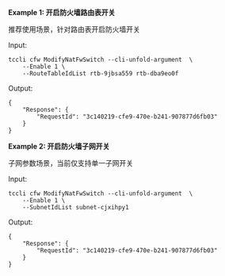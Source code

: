 **Example 1: 开启防火墙路由表开关**

推荐使用场景，针对路由表开启防火墙开关

Input: 

```
tccli cfw ModifyNatFwSwitch --cli-unfold-argument  \
    --Enable 1 \
    --RouteTableIdList rtb-9jbsa559 rtb-dba9eo0f
```

Output: 
```
{
    "Response": {
        "RequestId": "3c140219-cfe9-470e-b241-907877d6fb03"
    }
}
```

**Example 2: 开启防火墙子网开关**

子网参数场景，当前仅支持单一子网开关

Input: 

```
tccli cfw ModifyNatFwSwitch --cli-unfold-argument  \
    --Enable 1 \
    --SubnetIdList subnet-cjxihpy1
```

Output: 
```
{
    "Response": {
        "RequestId": "3c140219-cfe9-470e-b241-907877d6fb03"
    }
}
```

